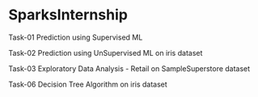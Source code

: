 # SparksInternship

Task-01 Prediction using Supervised ML

Task-02 Prediction using UnSupervised ML on iris dataset

Task-03 Exploratory Data Analysis - Retail on SampleSuperstore dataset

Task-06 Decision Tree Algorithm on iris dataset

